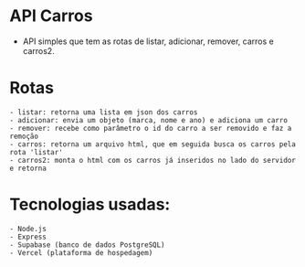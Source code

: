 # API Carros

- API simples que tem as rotas de listar, adicionar, remover, carros e carros2.

# Rotas
    - listar: retorna uma lista em json dos carros
    - adicionar: envia um objeto (marca, nome e ano) e adiciona um carro
    - remover: recebe como parâmetro o id do carro a ser removido e faz a remoção
    - carros: retorna um arquivo html, que em seguida busca os carros pela rota 'listar'
    - carros2: monta o html com os carros já inseridos no lado do servidor e retorna

# Tecnologias usadas:
    - Node.js
    - Express
    - Supabase (banco de dados PostgreSQL)
    - Vercel (plataforma de hospedagem)